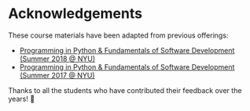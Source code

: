 # Acknowledgements

These course materials have been adapted from previous offerings:

  + [Programming in Python & Fundamentals of Software Development (Summer 2018 @ NYU)](https://github.com/prof-rossetti/nyu-info-2335-201805/)
  + [Programming in Python & Fundamentals of Software Development (Summer 2017 @ NYU)](https://github.com/prof-rossetti/nyu-info-2335-201706/)

Thanks to all the students who have contributed their feedback over the years! :pray:
